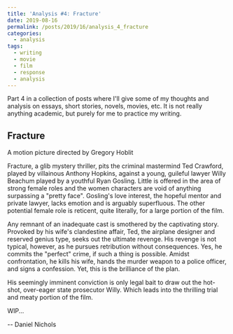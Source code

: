 ```yaml
---
title: 'Analysis #4: Fracture'
date: 2019-08-16
permalink: /posts/2019/16/analysis_4_fracture
categories:
  - analysis
tags:
  - writing
  - movie
  - film
  - response
  - analysis
---
```


Part 4 in a collection of posts where I'll give some of my thoughts and analysis on essays, short stories, novels, movies, etc. It is not really anything academic, but purely for me to practice my writing.

Fracture
------------------------------
A motion picture directed by Gregory Hoblit


Fracture, a glib mystery thriller, pits the criminal mastermind Ted Crawford, played by villainous Anthony Hopkins, against a young, guileful lawyer Willy Beachum played by a youthful Ryan Gosling. Little is offered in the area of strong female roles and the women characters are void of anything surpassing a "pretty face". Gosling's love interest, the hopeful mentor and private lawyer, lacks emotion and is arguably superfluous. The other potential female role is reticent, quite literally, for a large portion of the film. 

Any remnant of an inadequate cast is smothered by the captivating story. Provoked by his wife's clandestine affair, Ted, the airplane designer and reserved genius type, seeks out the ultimate revenge. His revenge is not typical, however, as he pursues retribution without consequences. Yes, he commits the "perfect" crime, if such a thing is possible. Amidst confrontation, he kills his wife, hands the murder weapon to a police officer, and signs a confession. Yet, this is the brilliance of the plan.

His seemingly imminent conviction is only legal bait to draw out the hot-shot, over-eager state prosecutor Willy. Which leads into the thrilling trial and meaty portion of the film.

WIP...


-- Daniel Nichols

